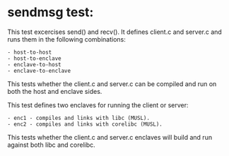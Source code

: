 sendmsg test:
=============

This test excercises send() and recv(). It defines client.c and server.c
and runs them in the following combinations:

    - host-to-host
    - host-to-enclave
    - enclave-to-host
    - enclave-to-enclave

This tests whether the client.c and server.c can be compiled and run on both
the host and enclave sides.

This test defines two enclaves for running the client or server:

    - enc1 - compiles and links with libc (MUSL).
    - enc2 - compiles and links with corelibc (MUSL).

This tests whether the client.c and server.c enclaves will build and run
against both libc and corelibc.
